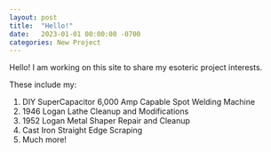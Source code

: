 ```yaml
---
layout: post
title:  "Hello!"
date:   2023-01-01 00:00:00 -0700
categories: New Project
---
```


Hello! I am working on this site to share my esoteric project interests. 

These include my:

1. DIY SuperCapacitor 6,000 Amp Capable Spot Welding Machine
2. 1946 Logan Lathe Cleanup and Modifications
3. 1952 Logan Metal Shaper Repair and Cleanup
4. Cast Iron Straight Edge Scraping
5. Much more!
